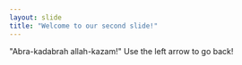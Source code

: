 ```yaml
---
layout: slide
title: "Welcome to our second slide!"
---
```

"Abra-kadabrah allah-kazam!"
Use the left arrow to go back!
